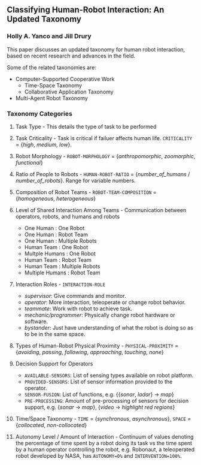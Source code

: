 ## Classifying Human-Robot Interaction: An Updated Taxonomy

### Holly A. Yanco and Jill Drury

This paper discusses an updated taxonomy for human robot interaction, based on recent research and advances in the field.

Some of the related taxonomies are:

- Computer-Supported Cooperative Work
    - Time-Space Taxonomy
    - Collaborative Application Taxonomy
- Multi-Agent Robot Taxonomy

### Taxonomy Categories

1. Task Type - This details the type of task to be performed

2. Task Criticality - Task is critical if failuer affects human life. `CRITICALITY` = {_high_, _medium_, _low_}.

3. Robot Morphology - `ROBOT-MORPHOLOGY` = {_anthropomorphic_, _zoomorphic_, _functional_}

4. Ratio of People to Robots - `HUMAN-ROBOT-RATIO` = {_number_of_humans_ / _number_of_robots_}. Range for variable numbers.

5. Composition of Robot Teams - `ROBOT-TEAM-COMPOSITION` = {_homogeneous_, _heterogeneous_}

6. Level of Shared Interaction Among Teams - Communication between operators, robots, and humans and robots
    - One Human : One Robot
    - One Human : Robot Team
    - One Human : Multiple Robots
    - Human Team : One Robot
    - Multple Humans : One Robot
    - Human Team : Robot Team
    - Human Team : Multiple Robots
    - Multiple Humans : Robot Team

7. Interaction Roles - `INTERACTION-ROLE`
    - _supervisor_: Give commands and monitor.
    - _operator_: More interaction, teleoperate or change robot behavior.
    - _teammate_: Work with robot to achieve task.
    - _mechanic/programmer_: Physically change robot hardware or software.
    - _bystander_: Just have understanding of what the robot is doing so as to be in the same space.

8. Types of Human-Robot Physical Proximity - `PHYSICAL-PROXIMITY` = {_avoiding_, _passing_, _following_, _approaching_, _touching_, _none_}

9. Decision Support for Operators
    - `AVAILABLE-SENSORS`: List of sensing types available on robot platform.
    - `PROVIDED-SENSORS`: List of sensor information provided to the operator.
    - `SENSOR-FUSION`: List of functions, e.g. {{_sonar_, _ladar_} -> _map_}
    - `PRE-PROCESSING`: Amount of pre-processing of sensors for decision support, e.g. {_sonar_ -> _map_}, {_video_ -> _highlight red regions_}

10. Time/Space Taxonomy - `TIME` = {_synchronous_, _asynchronous_}, `SPACE` = {_collocated_, _non-collocated_}

11. Autonomy Level / Amount of Interaction - Continuum of values denoting the percentage of time spent by a robot doing its task vs the time spent by a human operator controlling the robot, e.g. Robonaut, a teleoperated robot developed by NASA, has `AUTONOMY=0%` and `INTERVENTION=100%`.
